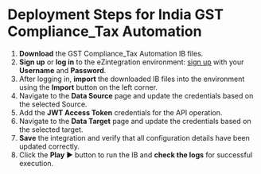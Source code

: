 # Deployment Steps for India GST Compliance_Tax Automation

1. **Download** the GST Compliance_Tax Automation IB files.  
2. **Sign up** or **log in** to the eZintegration environment: [sign up](https://system-na14-west.bizdata360.com/#/start-free-trial?utm_source=github&utm_medium=social&utm_campaign=readme&utm_content=india_gst_compliance_tax_automation_readme_link) with your **Username** and **Password**.  
3. After logging in, **import** the downloaded IB files into the environment using the **Import** button on the left corner.  
4. Navigate to the **Data Source** page and update the credentials based on the selected Source.
5. Add the **JWT Access Token** credentials for the API operation.
4. Navigate to the **Data Target** page and update the credentials based on the selected target.  
5. **Save** the integration and verify that all configuration details have been updated correctly.  
6. Click the **Play** ▶️ button to run the IB and **check the logs** for successful execution.
